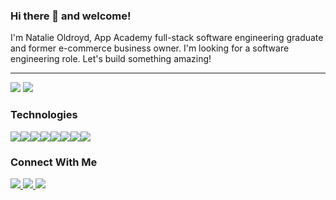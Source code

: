 ### Hi there 👋 and welcome!


I'm Natalie Oldroyd, App Academy full-stack software engineering graduate and former e-commerce business owner. I'm looking for a software engineering role. Let's build something amazing!

---



<div style="width: 100%, display:flex">
  <img align="top" src="https://github-readme-stats.vercel.app/api?username=natoh19&show_icons=true&theme=radical&border_radius=30&count_private=true"/>
  <img src="https://github-readme-stats.vercel.app/api/top-langs/?username=natoh19&theme=radical&border_radius=30&count_private=true" />
</div>




### Technologies
<div style="display:flex">

<img src="https://img.shields.io/badge/JavaScript-F7DF1E?style=for-the-badge&logo=javascript&logoColor=black" />
<img src="https://img.shields.io/badge/React-20232A?style=for-the-badge&logo=react&logoColor=61DAFB" />
<img src="https://img.shields.io/badge/Redux-593D88?style=for-the-badge&logo=redux&logoColor=white%22%3E" />
<img src="https://img.shields.io/badge/Flask-000000?style=for-the-badge&logo=flask&logoColor=white%22%3E" />
<img src="https://img.shields.io/badge/Node.js-43853D?style=for-the-badge&logo=node.js&logoColor=white%22/%3E" />
<img src="https://img.shields.io/badge/PostgreSQL-316192?style=for-the-badge&logo=postgresql&logoColor=white" />
<img src="https://img.shields.io/badge/Express.js-000000?style=for-the-badge&logo=express&logoColor=white" />
<img src="https://img.shields.io/badge/CSS-239120?&style=for-the-badge&logo=css3&logoColor=white%22%3E" />
  
</div>

### Connect With Me
<a href="https://www.linkedin.com/in/natalie-oldroyd/" target="_blank">
<img src="https://img.shields.io/badge/LinkedIn-0077B5?style=for-the-badge&logo=linkedin&logoColor=white" />
</a>

<a href="https://natoh19.github.io/" target="_blank">
<img src="https://img.shields.io/badge/Portfolio-FF0000?style=for-the-badge&logo=rss&logoColor=white" />
</a>

<a href="mailto: natoh18@gmail.com" target="_blank">
<img src="https://img.shields.io/badge/Email-0000FF?style=for-the-badge&logo=gmail&logoColor=white" />
</a>






<!--
Here are some ideas to get you started:


- 🌱 I’m currently learning ...
- 👯 I’m looking to collaborate on ...
- 🤔 I’m looking for help with ...
- 💬 Ask me about ...
- 📫 How to reach me: ...
- 😄 Pronouns: ...
- ⚡ Fun fact: ...
-->
